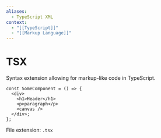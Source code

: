 ```yaml
---
aliases:
  - TypeScript XML
context:
  - "[[TypeScript]]"
  - "[[Markup Language]]"
---
```


# TSX

Syntax extension allowing for markup-like code in TypeScript.

```tsx
const SomeComponent = () => {
  <div>
    <h1>Header</h1>
    <p>paragraph</p>
    <canvas />
  </div>;
};
```

File extension: `.tsx`
